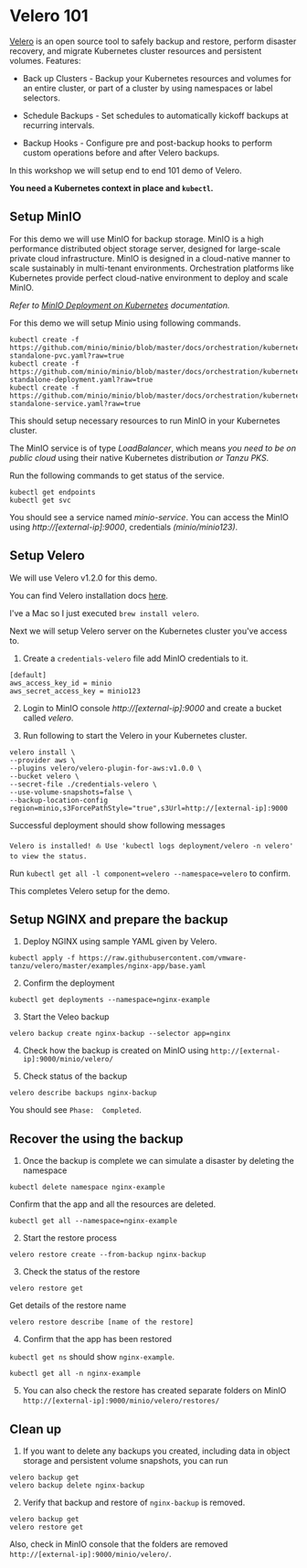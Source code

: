 # Velero 101
[Velero](https://velero.io/) is an open source tool to safely backup and restore, perform disaster recovery, and migrate Kubernetes cluster resources and persistent volumes.
Features:
* Back up Clusters - Backup your Kubernetes resources and volumes for an entire cluster, or part of a cluster by using namespaces or label selectors.

* Schedule Backups - Set schedules to automatically kickoff backups at recurring intervals.

* Backup Hooks - Configure pre and post-backup hooks to perform custom operations before and after Velero backups.

In this workshop we will setup end to end 101 demo of Velero.

**You need a Kubernetes context in place and `kubectl`.**

## Setup MinIO
For this demo we will use MinIO for backup storage.
MinIO is a high performance distributed object storage server, designed for large-scale private cloud infrastructure. MinIO is designed in a cloud-native manner to scale sustainably in multi-tenant environments. Orchestration platforms like Kubernetes provide perfect cloud-native environment to deploy and scale MinIO.

*Refer to [MinIO Deployment on Kubernetes](https://docs.min.io/docs/deploy-minio-on-kubernetes.html) documentation.*

For this demo we will setup Minio using following commands.

~~~~
kubectl create -f https://github.com/minio/minio/blob/master/docs/orchestration/kubernetes/minio-standalone-pvc.yaml?raw=true
kubectl create -f https://github.com/minio/minio/blob/master/docs/orchestration/kubernetes/minio-standalone-deployment.yaml?raw=true
kubectl create -f https://github.com/minio/minio/blob/master/docs/orchestration/kubernetes/minio-standalone-service.yaml?raw=true
~~~~

This should setup necessary resources to run MinIO in your Kubernetes cluster.

The MinIO service is of type *LoadBalancer*, which means *you need to be on public cloud* using their native Kubernetes distribution *or
Tanzu PKS*.

Run the following commands to get status of the service.

~~~~
kubectl get endpoints
kubectl get svc
~~~~

You should see a service named *minio-service*.
You can access the MinIO using *http://[external-ip]:9000*, credentials *(minio/minio123)*.

## Setup Velero
We will use Velero v1.2.0 for this demo.

You can find Velero installation docs [here](https://velero.io/docs/v1.2.0/basic-install/).

I've a Mac so I just executed `brew install velero`.

Next we will setup Velero server on the Kubernetes cluster you've access to.
1. Create a `credentials-velero` file add MinIO credentials to it.
~~~~
[default]
aws_access_key_id = minio
aws_secret_access_key = minio123
~~~~

2. Login to MinIO console *http://[external-ip]:9000* and create a bucket called *velero*.

3. Run following to start the Velero in your Kubernetes cluster.

~~~~
velero install \
--provider aws \
--plugins velero/velero-plugin-for-aws:v1.0.0 \
--bucket velero \
--secret-file ./credentials-velero \
--use-volume-snapshots=false \
--backup-location-config region=minio,s3ForcePathStyle="true",s3Url=http://[external-ip]:9000
~~~~

Successful deployment should show following messages

`Velero is installed! ⛵ Use 'kubectl logs deployment/velero -n velero' to view the status.`

Run `kubectl get all -l component=velero --namespace=velero` to confirm.

This completes Velero setup for the demo.

## Setup NGINX and prepare the backup
1. Deploy NGINX using sample YAML given by Velero.

`kubectl apply -f https://raw.githubusercontent.com/vmware-tanzu/velero/master/examples/nginx-app/base.yaml`

2. Confirm the deployment

`kubectl get deployments --namespace=nginx-example`

3. Start the Veleo backup

`velero backup create nginx-backup --selector app=nginx`

4. Check how the backup is created on MinIO using `http://[external-ip]:9000/minio/velero/`

5. Check status of the backup

`velero describe backups nginx-backup`

You should see `Phase:  Completed`.

## Recover the using the backup
1. Once the backup is complete we can simulate a disaster by deleting the namespace

`kubectl delete namespace nginx-example`

Confirm that the app and all the resources are deleted.

`kubectl get all --namespace=nginx-example`

2. Start the restore process

`velero restore create --from-backup nginx-backup`

3. Check the status of the restore

`velero restore get`

Get details of the restore name

`velero restore describe [name of the restore]`

4. Confirm that the app has been restored

`kubectl get ns` should show `nginx-example`.

`kubectl get all -n nginx-example`

5. You can also check the restore has created separate folders on MinIO `http://[external-ip]:9000/minio/velero/restores/`

## Clean up
1. If you want to delete any backups you created, including data in object storage and persistent volume snapshots, you can run

~~~~
velero backup get
velero backup delete nginx-backup
~~~~

2. Verify that backup and restore of `nginx-backup` is removed.

~~~~
velero backup get
velero restore get
~~~~

Also, check in MinIO console that the folders are removed `http://[external-ip]:9000/minio/velero/`.
